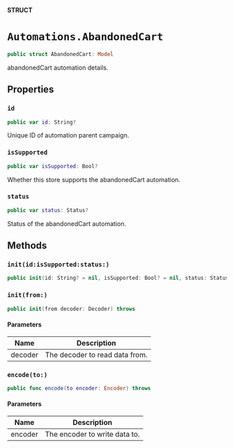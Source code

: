 **STRUCT**

# `Automations.AbandonedCart`

```swift
public struct AbandonedCart: Model
```

abandonedCart automation details.

## Properties
### `id`

```swift
public var id: String?
```

Unique ID of automation parent campaign.

### `isSupported`

```swift
public var isSupported: Bool?
```

Whether this store supports the abandonedCart automation.

### `status`

```swift
public var status: Status?
```

Status of the abandonedCart automation.

## Methods
### `init(id:isSupported:status:)`

```swift
public init(id: String? = nil, isSupported: Bool? = nil, status: Status? = nil)
```

### `init(from:)`

```swift
public init(from decoder: Decoder) throws
```

#### Parameters

| Name | Description |
| ---- | ----------- |
| decoder | The decoder to read data from. |

### `encode(to:)`

```swift
public func encode(to encoder: Encoder) throws
```

#### Parameters

| Name | Description |
| ---- | ----------- |
| encoder | The encoder to write data to. |